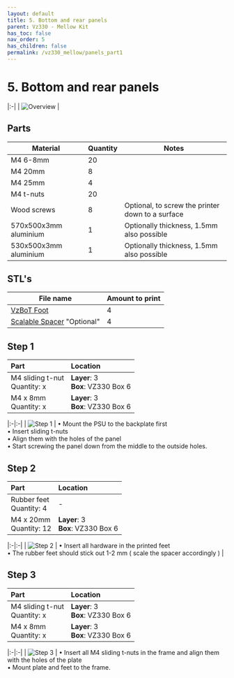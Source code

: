 ```yaml
---
layout: default
title: 5. Bottom and rear panels
parent: Vz330 - Mellow Kit
has_toc: false
nav_order: 5
has_children: false
permalink: /vz330_mellow/panels_part1
---
```


# 5. Bottom and rear panels

|:-|
| ![Overview](../assets/images/manual/vz330_mellow/panels_1/overview.png) |

## Parts

| Material              | Quantity | Notes                                            |
|-----------------------|----------|--------------------------------------------------|
| M4 6-8mm              | 20       |                                                  |
| M4 20mm               | 8        |                                                  |
| M4 25mm               | 4        |                                                  |
| M4 t-nuts             | 20       |                                                  |
| Wood screws           | 8        | Optional, to screw the printer down to a surface |
| 570x500x3mm aluminium | 1        | Optionally thickness, 1.5mm also possible        |
| 530x500x3mm aluminium | 1        | Optionally thickness, 1.5mm also possible        |

## STL's

| File name                         | Amount to print |
|-----------------------------------|-----------------|
| [VzBoT Foot]                      | 4               |
| [Scalable Spacer] "Optional" | 4               |

## Step 1

| Part                               | Location                                |
|:-----------------------------------|:----------------------------------------|
| M4 sliding t-nut <br/> Quantity: x | **Layer**: 3 <br/> **Box**: VZ330 Box 6 |
| M4 x 8mm <br/> Quantity: x         | **Layer**: 3 <br/> **Box**: VZ330 Box 6 |

|:-|:-|
| ![Step 1](../assets/images/manual/vz330_mellow/panels_1/step_1.png) | &#8226; Mount the PSU to the backplate first <br/> &#8226; Insert sliding t-nuts <br/> &#8226; Align them with the holes of the panel <br/> &#8226; Start screwing the panel down from the middle to the outside holes.

## Step 2

| Part                          | Location                                |
|:------------------------------|:----------------------------------------|
| Rubber feet <br/> Quantity: 4 | -                                       |
| M4 x 20mm <br/> Quantity: 12  | **Layer**: 3 <br/> **Box**: VZ330 Box 6 |

|:-|:-|
| ![Step 2](../assets/images/manual/vz330_mellow/panels_1/step_2.png) | &#8226; Insert all hardware in the printed feet <br/> &#8226; The rubber feet should stick out 1-2 mm ( scale the spacer accordingly )  |

## Step 3

| Part                               | Location                                |
|:-----------------------------------|:----------------------------------------|
| M4 sliding t-nut <br/> Quantity: x | **Layer**: 3 <br/> **Box**: VZ330 Box 6 |
| M4 x 8mm <br/> Quantity: x         | **Layer**: 3 <br/> **Box**: VZ330 Box 6 |

|:-|:-|
| ![Step 3](../assets/images/manual/vz330_mellow/panels_1/step_3.png) | &#8226; Insert all M4 sliding t-nuts in the frame and align them with the holes of the plate <br/> &#8226; Mount plate and feet to the frame.

[Scalable Spacer]: https://github.com/VzBoT3D/VzBoT-Vz330/blob/master/Assemblies%20BOM%20and%20STL/Frame/Feet/STL/Spacer.stl
[VzBoT Foot]: https://github.com/VzBoT3D/VzBoT-Vz330/blob/master/Assemblies%20BOM%20and%20STL/Frame/Feet/STL/foot.stl
